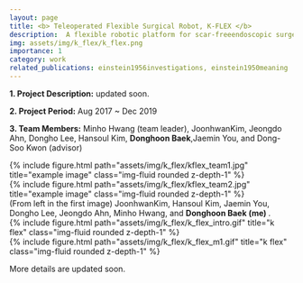 ```yaml
---
layout: page
title: <b> Teleoperated Flexible Surgical Robot, K-FLEX </b>
description:  A flexible robotic platform for scar-freeendoscopic surgery 
img: assets/img/k_flex/k_flex.png
importance: 1
category: work
related_publications: einstein1956investigations, einstein1950meaning
---
```


<p><b>1. Project Description:</b> updated soon. </p>


<p><b>2. Project Period:</b> Aug 2017 ~ Dec 2019 </p>
<p><b>3. Team Members:</b> Minho Hwang (team leader), JoonhwanKim, Jeongdo Ahn, Dongho Lee, Hansoul Kim, <b>Donghoon Baek</b>,Jaemin You, and Dong-Soo Kwon (advisor) </p>

<div class="row justify-content-center">
    <div class="col-sm mt-5 mt-md-0">
        {% include figure.html path="assets/img/k_flex/kflex_team1.jpg" title="example image" class="img-fluid rounded z-depth-1" %}
    </div>
    <div class="col-sm mt-5 mt-md-0">
        {% include figure.html path="assets/img/k_flex/kflex_team2.jpg" title="example image" class="img-fluid rounded z-depth-1" %}
    </div>
</div>
<div class="caption">
    (From left in the first image) JoonhwanKim, Hansoul Kim, Jaemin You, Dongho Lee, Jeongdo Ahn, Minho Hwang, and <b>Donghoon Baek (me) </b>. 
</div>

<div class="row justify-content-center">
    <div class="col-sm mt-10 mt-md-0">
        {% include figure.html path="assets/img/k_flex/k_flex_intro.gif" title="k flex" class="img-fluid rounded z-depth-1" %}
    </div>
</div>
<div class="caption">
    

</div>

<div class="row justify-content-center">
    <div class="col-sm mt-10 mt-md-0">
        {% include figure.html path="assets/img/k_flex/k_flex_m1.gif" title="k flex" class="img-fluid rounded z-depth-1" %}
    </div>
</div>
<div class="caption">
    

</div>


More details are updated soon.